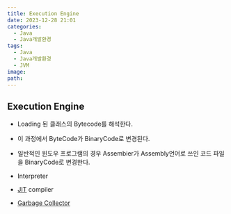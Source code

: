 ```yaml
---
title: Execution Engine
date: 2023-12-28 21:01
categories:
  - Java
  - Java개발환경
tags:
  - Java
  - Java개발환경
  - JVM
image: 
path:
---
```


## Execution Engine
+ Loading 된 클래스의 Bytecode를 해석한다.
+ 이 과정에서 ByteCode가 BinaryCode로 변경된다.
+ 일반적인 윈도우 프로그램의 경우 Assembier가 Assembly언어로 쓰인 코드 파일을 BinaryCode로 변경한다.

+ Interpreter
+ [JIT](https://sonjh919.github.io/posts/JIT) compiler
+ [Garbage Collector](https://sonjh919.github.io/posts/Garbage-Collector)
